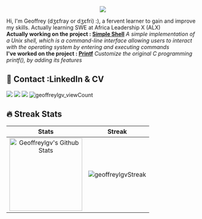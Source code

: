 <!-- **geoffreylgv/geoffreylgv** is a ✨ _special_ ✨ repository because its `README.md` (this file) appears on your GitHub profile. -->

<!-- <p align="center">
  <img width="1080" height="500" src="https://github.com/geoffreylgv/geoffreylgv/assets/52314615/51a42def-1104-4d8f-895e-079e69cf9c2c">
</p> -->
<p align="center">
  <img src="https://capsule-render.vercel.app/api?text=Hey!%20Thats%20me%20Jeffrey%20😉&animation=fadeIn&type=waving&color=gradient&height=160&section=header"/>
</p>

Hi, I'm Geoffrey (dʒɛfray or dʒɛfri) :), a fervent learner to gain and improve my skills. Actually learning SWE at Africa Leadership X (ALX)  
**Actually working on the project : [Simple Shell](https://github.com/geoffreylgv/simple_shell)** _A simple implementation of a Unix shell, which is a command-line interface allowing users to interact with the operating system by entering and executing commands_  
**I've worked on the project : [Printf](https://github.com/soofyane/printf)** _Customize the original C programming printf(), by adding its features_
<!--
✅ I have a great passion for technology, DevOps and am eager to expand my skills and knowledge in this field. I have demonstrated hard work and dedication throughout my academic career. I have always been an avid learner and actively seek opportunities to gain hands-on experience, I share tech-related opportunities and my work journey with my community as well.

✅ My technical skills include HTML, CSS, Java, SpringBoot, API, MySQL, SQL Server, Cloud, Azure, and Network domain. I am also familiar with Git, and Postman.

## Languages and Tools:

[![SkillIcons](https://skillicons.dev/icons?i=html,css,java,mysql,postman,spring,c,bootstrap,bash,figma,github,git,vscode,typescript,replit,js,nextjs,tailwind,docker,azure)](https://skillicons.dev)<br/>
 -->

## 📣 Contact :LinkedIn & CV

<p align="center">

  <a href="https://linkedin.com/in/geoffreylgv"><img src="https://img.shields.io/badge/linkedin-0077B5.svg?style=for-the-badge&logo=linkedin&logoColor=white"/></a>
  <a href="https://twitter.com/geoffreylgv"><img src="https://img.shields.io/badge/twitter-1DA1F2.svg?style=for-the-badge&logo=twitter&logoColor=white"/></a>
  <a href="https://geoffreylogovi.me/"><img src="https://img.shields.io/website-up-down-green-red/http/monip.org.svg?style=for-the-badge&logo=web&logoColor=white"/></a>
 <img src="https://komarev.com/ghpvc/?username=geoffreylgv&label=Profile%20views&color=0e75b6&style=for-the-badge" alt="geoffreylgv_viewCount" /> </p>

## 🔥 Streak Stats

| Stats    | Streak    |
| :---: | :---: |
|<a href="https://github.com/geoffreylgv"><img alt="Geoffreylgv's Github Stats" src="https://github-readme-stats.vercel.app/api?username=geoffreylgv&show_icons=true&count_private=true&title_color=f69673&icon_color=1b93c9&show_owner=true" height="190px"/></a>|<img src="https://github-readme-streak-stats.herokuapp.com/?user=geoffreylgv&title_color=f69673&icon_color=1b93c9&show_owner=true" alt="geoffreylgvStreak"/>|

<!--
## 📊 Github Stats Fun facts

| PRs    | Metrics    |
| :---: | :---: |
|[![geoffreylgv's GitHub metrics](https://stats.quine.sh/geoffreylgv/github?theme=dark)](https://geoffreylogovi.me)|![Metrics](https://metrics.lecoq.io/geoffreylgv?template=classic&base=header%2C%20activity%2C%20community%2C%20repositories%2C%20metadata&base.indepth=false&base.hireable=false&base.skip=false&config.timezone=UTC)|
-->


